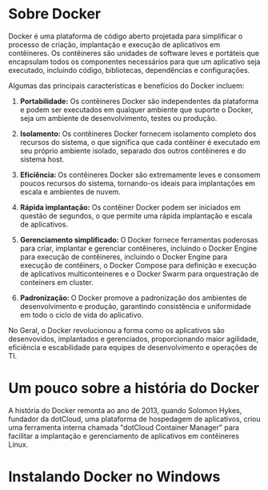 # Sobre Docker

Docker é uma plataforma de código aberto projetada para simplificar o processo de criação, implantação e execução de aplicativos em contêineres. 
Os contêineres são unidades de software leves e portáteis que encapsulam todos os componentes necessários para que um aplicativo seja executado,
incluindo código, bibliotecas, dependências e configurações.

Algumas das principais características e benefícios do Docker incluem:

1. <b> Portabilidade:</b> Os contêineres Docker são independentes da plataforma e podem ser executados em qualquer ambiente que suporte o Docker, seja um ambiente
   de desenvolvimento, testes ou produção.

2. <b> Isolamento: </b> Os contêineres Docker fornecem isolamento completo dos recursos do sistema, o que significa que cada contêiner é executado em seu próprio
   ambiente isolado, separado dos outros contêineres e do sistema host.

3. <b> Eficiência: </b> Os contêineres Docker são extremamente leves e consomem poucos recursos do sistema, tornando-os ideais para implantações em escala e ambientes
   de nuvem.

4. <b> Rápida implantação:</b> Os contêiner Docker podem ser iniciados em questão de segundos, o que permite uma rápida implantação e escala de aplicativos.

5. <b> Gerenciamento simplificado: </b> O Docker fornece ferramentas poderosas para criar, implantar e gerenciar contêineres, incluindo o Docker Engine para execução
   de contêineres, incluindo o Docker Engine para execução de contêiners, o Docker Compose para definição e execução de aplicativos multiconteineres e o Docker Swarm para orquestração de conteiners em cluster.

6. <b> Padronização: </b> O Docker promove a padronização dos ambientes de desenvolvimento e produção, garantindo consistência e uniformidade em todo o ciclo de vida do aplicativo.

No Geral, o Docker revolucionou a forma como os aplicativos são desenvovidos, implantados e gerenciados, proporcionando maior agilidade, eficiência e escabilidade para
equipes de desenvolvimento e operações de TI.

# Um pouco sobre a história do Docker


A história do Docker remonta ao ano de 2013, quando Solomon Hykes, fundador da dotCloud, uma plataforma de hospedagem de aplicativos, criou uma ferramenta interna chamada "dotCloud Container Manager" para facilitar a implantação e gerenciamento de aplicativos em contêineres Linux.

# Instalando Docker no Windows
